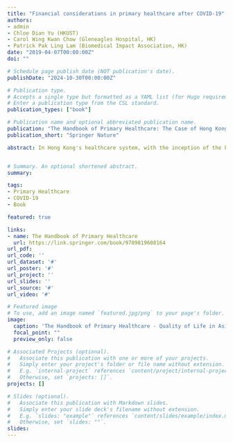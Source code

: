 ```yaml
---
title: "Financial considerations in primary healthcare after COVID-19"
authors:
- admin
- Chloe Dian Yu (HKUST)
- Carol Wing Kwan Chow (Gleneagles Hospital, HK)
- Patrick Pak Ling Lam (Biomedical Impact Association, HK)
date: "2019-04-07T00:00:00Z"
doi: ""

# Schedule page publish date (NOT publication's date).
publishDate: "2024-10-30T00:00:00Z"

# Publication type.
# Accepts a single type but formatted as a YAML list (for Hugo requirements).
# Enter a publication type from the CSL standard.
publication_types: ["book"]

# Publication name and optional abbreviated publication name.
publication: "The Handbook of Primary Healthcare: The Case of Hong Kong"
publication_short: "Springer Nature"

abstract: In Hong Kong's healthcare system, with the inception of the Primary Healthcare Commission as a new statutory body established in July 2024, there is a paradigm shift to a "front-loaded" approach in the provision of care and health services. There is also an urgent call to action in primary healthcare to support transdisciplinary medical intervention via telemedicine and modalities from academic research, as well as timely deployment of top-down and bottom-up approaches to population health crisis management. While primary healthcare is expected to disrupt the healthcare delivery model in Hong Kong of the bygone era, striving an equilibrium in financial discipline and concerted expansions in primary healthcare is expected to face contentious debate. One hypothesis being proposed by the authors is that care and health programs, in which the incentive on the end-user is preserved, with returns on investment and impact creation of cost-effective interventions for the primary healthcare community, which are likely to be ones that shall have adoption, meaningful prediction, and scalable value for the broader healthcare system. This chapter analyses and discusses the financial basis, assumptions and impact measurements arising from co-investments and strategic partnerships in a digital-connected age involving district health centres, governmental institutions, private primary care providers, social enterprises, and their members as part of the health delivery model. Case studies from a COVID-19 screening operator and a private healthcare institution will discuss the lessons learned from overcoming financial and resource constraints with resilience, and the recuperations and recommendations from a decentralised network during the heights of COVID-19 outbreaks.


# Summary. An optional shortened abstract.
summary: 

tags:
- Primary Healthcare
- COVID-19
- Book

featured: true

links:
- name: The Handbook of Primary Healthcare
  url: https://link.springer.com/book/9789819608164
url_pdf: 
url_code: ''
url_dataset: '#'
url_poster: '#'
url_project: ''
url_slides: ''
url_source: '#'
url_video: '#'

# Featured image
# To use, add an image named `featured.jpg/png` to your page's folder. 
image:
  caption: 'The Handbook of Primary Healthcare - Quality of Life in Asia Series'
  focal_point: ""
  preview_only: false

# Associated Projects (optional).
#   Associate this publication with one or more of your projects.
#   Simply enter your project's folder or file name without extension.
#   E.g. `internal-project` references `content/project/internal-project/index.md`.
#   Otherwise, set `projects: []`.
projects: []

# Slides (optional).
#   Associate this publication with Markdown slides.
#   Simply enter your slide deck's filename without extension.
#   E.g. `slides: "example"` references `content/slides/example/index.md`.
#   Otherwise, set `slides: ""`.
slides: 
---
```


